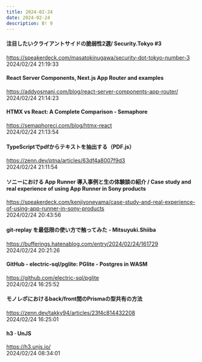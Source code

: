 ```yaml
---
title: 2024-02-24
date: 2024-02-24
description: B! 9
---
```


#### 注目したいクライアントサイドの脆弱性2選/ Security.Tokyo #3
https://speakerdeck.com/masatokinugawa/security-dot-tokyo-number-3<br>
2024/02/24 21:19:33<br>


#### React Server Components, Next.js App Router and examples
https://addyosmani.com/blog/react-server-components-app-router/<br>
2024/02/24 21:14:23<br>


#### HTMX vs React: A Complete Comparison - Semaphore
https://semaphoreci.com/blog/htmx-react<br>
2024/02/24 21:13:54<br>


#### TypeScriptでpdfからテキストを抽出する（PDF.js）
https://zenn.dev/ptna/articles/63df4a8007f9d3<br>
2024/02/24 21:11:54<br>


#### ソニーにおける App Runner 導入事例と生の体験談の紹介 / Case study and real experience of using App Runner in Sony products
https://speakerdeck.com/kenjiyoneyama/case-study-and-real-experience-of-using-app-runner-in-sony-products<br>
2024/02/24 20:43:56<br>


#### git-replay を最低限の使い方で触ってみた - Mitsuyuki.Shiiba
https://bufferings.hatenablog.com/entry/2024/02/24/161729<br>
2024/02/24 20:21:26<br>


#### GitHub - electric-sql/pglite: PGlite - Postgres in WASM
https://github.com/electric-sql/pglite<br>
2024/02/24 16:25:52<br>


#### モノレポにおけるback/front間のPrismaの型共有の方法
https://zenn.dev/takky94/articles/23f4c814432208<br>
2024/02/24 16:25:01<br>


#### h3 · UnJS
https://h3.unjs.io/<br>
2024/02/24 08:34:01<br>


